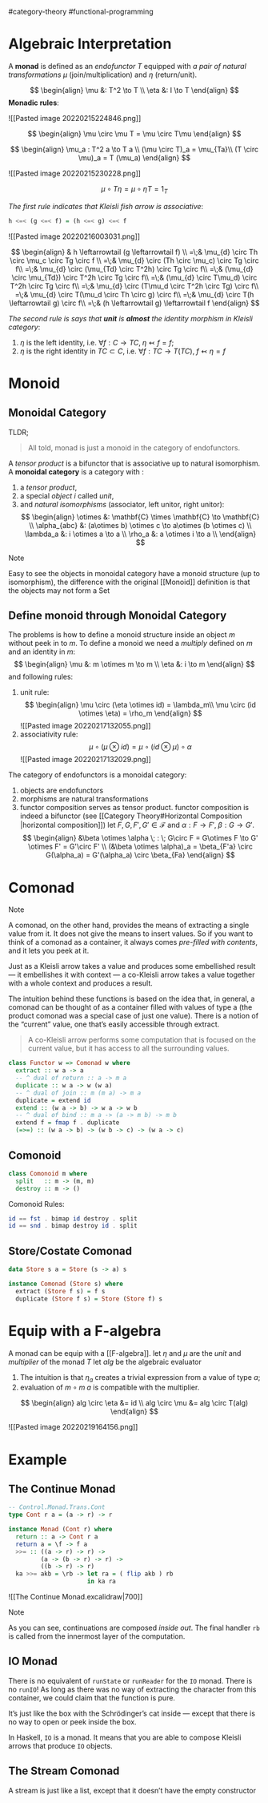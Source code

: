 #category-theory  #functional-programming 

 
# Algebraic Interpretation
A **monad** is defined as an _endofunctor_ $T$ equipped with _a pair of natural transformations_ $\mu$ (join/multiplication) and $\eta$ (return/unit).

$$
\begin{align}
\mu &: T^2 \to T \\
\eta &: I \to T
\end{align}
$$
**Monadic rules**:

![[Pasted image 20220215224846.png]]

$$
\begin{align}
  \mu \circ \mu T = \mu \circ T\mu
\end{align}
$$

$$
\begin{align}
  \mu_a : T^2 a \to T a \\
  (\mu \circ T)_a = \mu_{Ta}\\
  (T \circ \mu)_a = T (\mu_a)
\end{align}
$$


![[Pasted image 20220215230228.png]]

$$
\mu \circ T\eta = \mu\circ \eta T = 1_T
$$


_The first rule indicates that Kleisli fish arrow is associative_:
```haskell
h <=< (g <=< f) = (h <=< g) <=< f
```
![[Pasted image 20220216003031.png]] 

$$
\begin{align}
& h \leftarrowtail (g \leftarrowtail f) \\
=\;& \mu_{d} \circ Th \circ  \mu_c \circ Tg \circ f \\
=\;& \mu_{d} \circ (Th \circ  \mu_c) \circ Tg \circ f\\
=\;& \mu_{d} \circ (\mu_{Td} \circ  T^2h) \circ Tg \circ f\\
=\;& (\mu_{d} \circ \mu_{Td}) \circ  T^2h \circ Tg \circ f\\
=\;& (\mu_{d} \circ T\mu_d) \circ  T^2h \circ Tg \circ f\\
=\;& \mu_{d} \circ (T\mu_d \circ  T^2h \circ Tg) \circ f\\
=\;& \mu_{d} \circ T(\mu_d \circ  Th \circ g) \circ f\\
=\;& \mu_{d} \circ T(h \leftarrowtail g) \circ f\\
=\;& (h \leftarrowtail g) \leftarrowtail f
\end{align}
$$

_The second rule is says that __unit__ is __almost__ the identity morphism in Kleisli category_:
1. $\eta$ is the left identity, i.e. $\forall f: C\to TC,\; \eta \leftarrowtail f = f$;
2. $\eta$ is the right identity in $TC\subset C$, i.e. $\forall f: TC \to T(TC),\; f\leftarrowtail \eta = f$


# Monoid 

## Monoidal Category

TLDR;
> All told, monad is just a monoid in the category of endofunctors.


A _tensor product_ is a bifunctor that is associative up to natural isomorphism.
A __monoidal category__ is a category with :
1. a _tensor product_,
2. a special _object_ $i$ called _unit_,
3. and _natural isomorphisms_ (associator, left unitor, right unitor):
    $$
    \begin{align}
    \otimes &: \mathbf{C} \times \mathbf{C} \to \mathbf{C} \\
    \alpha_{abc} &: (a\otimes b) \otimes c \to a\otimes (b \otimes c) \\
    \lambda_a &: i \otimes a \to a \\
    \rho_a &: a \otimes i \to a \\
    \end{align}
  $$


> [!NOTE]
> Easy to see the objects in monoidal category have a monoid structure (up to isomorphism), the difference with the original [[Monoid]] definition is that the objects may not form a Set


## Define monoid through Monoidal Category

The problems is how to define a monoid structure inside an object $m$ without peek in to $m$. 
To define a monoid we need a _multiply_ defined on $m$ and an identity in $m$:
$$
  \begin{align}
    \mu &: m \otimes m \to m \\
    \eta &: i \to m
  \end{align}
$$
and following rules:
1. unit rule:
  $$
    \begin{align}
      \mu \circ (\eta \otimes id) = \lambda_m\\  
      \mu \circ (id \otimes \eta) = \rho_m
    \end{align}
  $$
  ![[Pasted image 20220217132055.png]]
1. associativity rule:
  $$
  \mu \circ (\mu \otimes id) = \mu \circ (id \otimes \mu) \circ \alpha 
  $$
  ![[Pasted image 20220217132029.png]]

The category of endofunctors is a monoidal category:
1. objects are endofunctors
2. morphisms are natural transformations
3. functor composition serves as tensor product.
        functor composition is indeed a bifunctor (see [[Category Theory#Horizontal Composition |horizontal composition]])
        let $F, G, F', G' \in \mathscr F$ and $\alpha : F \to F', \; \beta: G \to G'$.
$$
\begin{align}
&\beta \otimes \alpha \; : \; G\circ F = G\otimes F \to G' \otimes F' = G'\circ F' \\
(&\beta \otimes \alpha)_a 
  = \beta_{F'a} \circ G(\alpha_a)
  = G'(\alpha_a) \circ \beta_{Fa}
\end{align}
$$

# Comonad

> [!NOTE]
> A comonad, on the other hand, provides the means of extracting a single value from it. It does not give the means to insert values. 
> So if you want to think of a comonad as a container, it always comes _pre-filled with contents_, and it lets you peek at it.
> 
> Just as a Kleisli arrow takes a value and produces some embellished result — it embellishes it with context — a co-Kleisli arrow takes a value together with a whole context and produces a result.


The intuition behind these functions is based on the idea that, in general, a comonad can be thought of as a container filled with values of type a (the product comonad was a special case of just one value). There is a notion of the “current” value, one that’s easily accessible through extract. 

> A co-Kleisli arrow performs some computation that is focused on the current value, but it has access to all the surrounding values.


```haskell
class Functor w => Comonad w where 
  extract :: w a -> a
  -- ^ dual of return :: a -> m a
  duplicate :: w a -> w (w a)
  -- ^ dual of join :: m (m a) -> m a
  duplicate = extend id
  extend :: (w a -> b) -> w a -> w b 
  -- ^ dual of bind :: m a -> (a -> m b) -> m b
  extend f = fmap f . duplicate
  (=>=) :: (w a -> b) -> (w b -> c) -> (w a -> c)

```

## Comonoid 

```haskell
class Comonoid m where 
  split   :: m -> (m, m)
  destroy :: m -> ()
```

Comonoid Rules:

```haskell
id == fst . bimap id destroy . split 
id == snd . bimap destroy id . split
```

## Store/Costate Comonad

```haskell
data Store s a = Store (s -> a) s

instance Comonad (Store s) where 
  extract (Store f s) = f s
  duplicate (Store f s) = Store (Store f) s
```


# Equip with a F-algebra

A monad can be equip with a [[F-algebra]].
let $\eta$ and $\mu$ are the _unit_ and _multiplier_ of the monad $T$ 
let $alg$ be the algebraic evaluator
1. The intuition is that $\eta_a$ creates a trivial expression from a value of type $a$;
2. evaluation of $m \circ m \; a$ is compatible with the multiplier.

$$
\begin{align}
alg \circ \eta &= id \\
alg \circ \mu &= alg \circ T(alg)
\end{align}
$$

![[Pasted image 20220219164156.png]]





 # Example


## The Continue Monad
```haskell
-- Control.Monad.Trans.Cont
type Cont r a = (a -> r) -> r

instance Monad (Cont r) where
  return :: a -> Cont r a
  return a = \f -> f a
  >>= :: ((a -> r) -> r) ->
         (a -> (b -> r) -> r) ->
         ((b -> r) -> r)
  ka >>= akb = \rb -> let ra = ( flip akb ) rb
                      in ka ra 
```

![[The Continue Monad.excalidraw|700]]

> [!NOTE]
> As you can see, continuations are composed _inside out_.
> The final handler `rb` is called from the innermost layer of the computation.


## IO Monad

There is no equivalent of `runState` or `runReader` for the `IO` monad. There is no `runIO`! As long as there was no way of extracting the character from this container, we could claim that the function is pure.

It’s just like the box with the Schrödinger’s cat inside — except that there is no way to open or peek inside the box.

In Haskell, `IO` is a monad. It means that you are able to compose Kleisli arrows that produce `IO` objects.


## The Stream Comonad

A stream is just like a list, except that it doesn’t have the empty constructor


